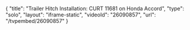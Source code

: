 {
    "title": "Trailer Hitch Installation: CURT 11681 on Honda Accord",
    "type": "solo",
    "layout": "iframe-static",
    "videoId": "26090857",
    "url": "\/tvpembed\/26090857"
}